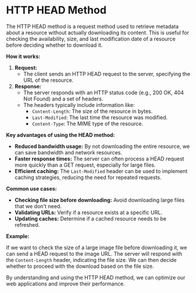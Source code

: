 # HTTP HEAD Method

The HTTP HEAD method is a request method used to retrieve metadata about a resource without actually downloading its content. This is useful for checking the availability, size, and last modification date of a resource before deciding whether to download it.

**How it works:**

1. **Request:**
   - The client sends an HTTP HEAD request to the server, specifying the URL of the resource.
2. **Response:**
   - The server responds with an HTTP status code (e.g., 200 OK, 404 Not Found) and a set of headers.
   - The headers typically include information like:
     - `Content-Length`: The size of the resource in bytes.
     - `Last-Modified`: The last time the resource was modified.
     - `Content-Type`: The MIME type of the resource.

**Key advantages of using the HEAD method:**

- **Reduced bandwidth usage:** By not downloading the entire resource, we can save bandwidth and network resources.
- **Faster response times:** The server can often process a HEAD request more quickly than a GET request, especially for large files.
- **Efficient caching:** The `Last-Modified` header can be used to implement caching strategies, reducing the need for repeated requests.

**Common use cases:**

- **Checking file size before downloading:** Avoid downloading large files that we don't need.
- **Validating URLs:** Verify if a resource exists at a specific URL.
- **Updating caches:** Determine if a cached resource needs to be refreshed.

**Example:**

If we want to check the size of a large image file before downloading it, we can send a HEAD request to the image URL. The server will respond with the `Content-Length` header, indicating the file size. We can then decide whether to proceed with the download based on the file size.

By understanding and using the HTTP HEAD method, we can optimize our web applications and improve their performance.
